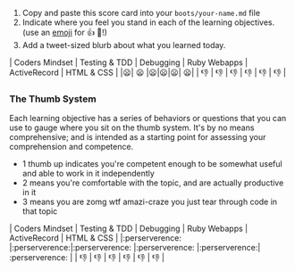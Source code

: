 1. Copy and paste this score card into your `boots/your-name.md` file
2. Indicate where you feel you stand in each of the learning objectives.
   (use an [emoji](http://www.emoji-cheat-sheet.com/) for :+1: :gem:!)
3. Add a tweet-sized blurb about what you learned today.


| Coders Mindset | Testing & TDD | Debugging | Ruby Webapps | ActiveRecord | HTML & CSS |
|:frowning:| :frowning: |:frowning:|:frowning:|:frowning:| :frowning:|
| :thumbsdown: | :thumbsdown: | :thumbsdown: | :thumbsdown: | :thumbsdown: | :thumbsdown: |

### The Thumb System

Each learning objective has a series of behaviors or questions that you can use
to gauge where you sit on the thumb system. It's by no means comprehensive; and
is intended as a starting point for assessing your comprehension and competence.

* 1 thumb up indicates you're competent enough to be somewhat useful and able to
  work in it independently
* 2 means you're comfortable with the topic, and are actually productive in it
* 3 means you are zomg wtf amazi-craze you just tear through code in that topic


| Coders Mindset | Testing & TDD | Debugging | Ruby Webapps | ActiveRecord | HTML & CSS |
|:perserverence: |:perserverence:|:perserverence: |:perserverence:  |:perserverence:| :perserverence: |
| :thumbsdown: | :thumbsdown: | :thumbsdown: | :thumbsdown: | :thumbsdown: | :thumbsdown: |
